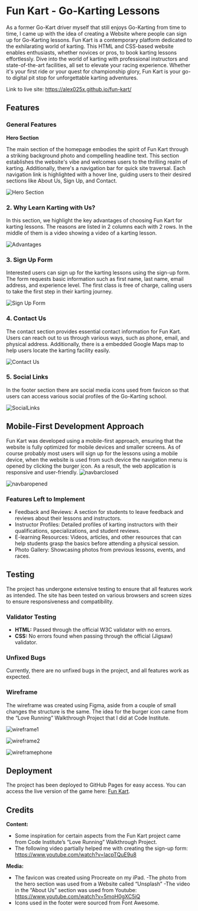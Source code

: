 # Fun Kart - Go-Karting Lessons

As a former Go-Kart driver myself that still enjoys Go-Karting from time to time, I came up with the idea of creating a Website where people can sign up for Go-Karting lessons. Fun Kart is a contemporary platform dedicated to the exhilarating world of karting. This HTML and CSS-based website enables enthusiasts, whether novices or pros, to book karting lessons effortlessly. Dive into the world of karting with professional instructors and state-of-the-art facilities, all set to elevate your racing experience. Whether it's your first ride or your quest for championship glory, Fun Kart is your go-to digital pit stop for unforgettable karting adventures.

Link to live site: https://alex025x.github.io/fun-kart/


## Features

### General Features

**Hero Section**

The main section of the homepage embodies the spirit of Fun Kart through a striking background photo and compelling headline text. This section establishes the website's vibe and welcomes users to the thrilling realm of karting. Additionally, there's a navigation bar for quick site traversal. Each navigation link is highlighted with a hover line, guiding users to their desired sections like About Us, Sign Up, and Contact.

![Hero Section](./assets/readme-images/start-page.png)


### 2. Why Learn Karting with Us?

In this section, we highlight the key advantages of choosing Fun Kart for karting lessons. The reasons are listed in 2 columns each with 2 rows. In the middle of them is a video showing a video of a karting lesson.

![Advantages](./assets/readme-images/about-us.png)



### 3. Sign Up Form

Interested users can sign up for the karting lessons using the sign-up form. The form requests basic information such as first name, last name, email address, and experience level. The first class is free of charge, calling users to take the first step in their karting journey.

![Sign Up Form](./assets/readme-images/sign-up.png)

### 4. Contact Us

The contact section provides essential contact information for Fun Kart. Users can reach out to us through various ways, such as phone, email, and physical address. Additionally, there is a embedded Google Maps map to help users locate the karting facility easily.

![Contact Us](./assets/readme-images/contact-section.png)

### 5. Social Links

In the footer section there are social media icons used from favicon so that users can access various social profiles of the Go-Karting school.

![SocialLinks](./assets/readme-images/footer-section.png)


## Mobile-First Development Approach 

Fun Kart was developed using a mobile-first approach, ensuring that the website is fully optimized for mobile devices and smaller screens. As of course probably most users will sign up for the lessons using a mobile device, when the website is used from such device the navigation menu is opened by clicking the burger icon. As a result, the web application is responsive and user-friendly.
![navbarclosed](./assets/readme-images/navbar-phone-closed.png)

![navbaropened](./assets/readme-images/navbar-phone-opened.png)


### Features Left to Implement

- Feedback and Reviews: A section for students to leave feedback and reviews about their lessons and instructors.
- Instructor Profiles: Detailed profiles of karting instructors with their qualifications, specializations, and student reviews.
- E-learning Resources: Videos, articles, and other resources that can help students grasp the basics before attending a physical session.
- Photo Gallery: Showcasing photos from previous lessons, events, and races.

## Testing

The project has undergone extensive testing to ensure that all features work as intended. The site has been tested on various browsers and screen sizes to ensure responsiveness and compatibility.

### Validator Testing

- **HTML:** Passed through the official W3C validator with no errors.
- **CSS:** No errors found when passing through the official (Jigsaw) validator.

### Unfixed Bugs

Currently, there are no unfixed bugs in the project, and all features work as expected.

### Wireframe

The wireframe was created using Figma, aside from a couple of small changes the structure is the same. The idea for the burger icon came from the “Love Running” Walkthrough Project that I did at Code Institute. 

![wireframe1](./assets/readme-images/wireframe-part1.png)

![wireframe2](./assets/readme-images/wireframe-part2.png)

![wireframephone](./assets/readme-images/phone-wireframe.png)

## Deployment

The project has been deployed to GitHub Pages for easy access. You can access the live version of the game here: [Fun Kart](https://alex025x.github.io/fun-kart/).

## Credits

**Content:**

- Some inspiration for certain aspects from the Fun Kart project came from Code Institute’s “Love Running” Walkthrough Project.
- The following video partially helped me with creating the sign-up form: https://www.youtube.com/watch?v=lacpTQuE9u8

**Media:**

- The favicon was created using Procreate on my iPad.
-The photo from the hero section was used from a Website called “Unsplash”
-The video in the “About Us” section was used from Youtube:
https://www.youtube.com/watch?v=5moH0gXC5iQ
- Icons used in the footer were sourced from Font Awesome.
